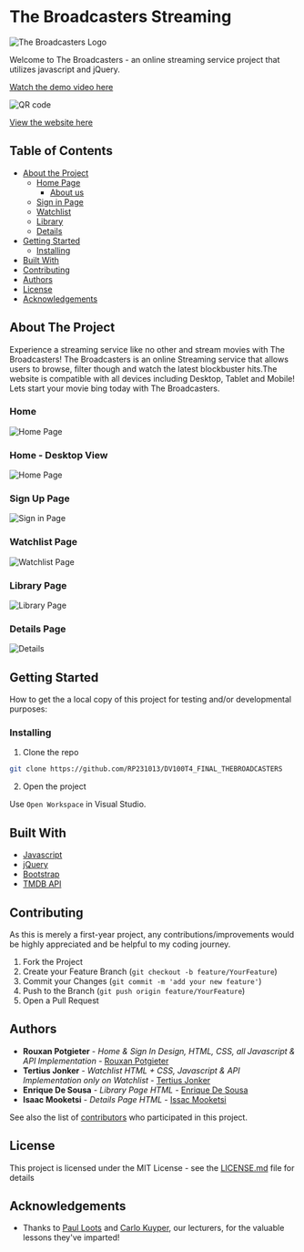 # The Broadcasters Streaming 
![The Broadcasters Logo](/assets/logoExpanded.png)

Welcome to The Broadcasters - an online streaming service project that utilizes javascript and jQuery.

[Watch the demo video here](https://drive.google.com/file/d/13vuyxapopjit2gJJ05mouDUL_1crq4qC/view?usp=sharing)



![QR code](assets/QRCode.png)

[View the website here](http://www.thebroadcasters.co.za/)


## Table of Contents

* [About the Project](#about-the-project)
   * [Home Page](#home)
      * [About us](#home)
   * [Sign in Page](#sign-up-page)
   * [Watchlist](#watchlist-page)
   * [Library](#library-page)
   * [Details](#details-page)
* [Getting Started](#getting-started)
  * [Installing](#installing)
* [Built With](#built-with)
* [Contributing](#contributing)
* [Authors](#authors)
* [License](#license)
* [Acknowledgements](#acknowledgements)

## About The Project

Experience a streaming service like no other and stream movies with The Broadcasters! The Broadcasters is an online Streaming service that allows users to browse, filter though and watch the latest blockbuster hits.The website is compatible with all devices including Desktop, Tablet and Mobile! Lets start your movie bing today with The Broadcasters. 
 

### Home

![Home Page](assets/Mockup3.jpg)

### Home - Desktop View

![Home Page](assets/Mockup2.jpg)

### Sign Up Page

![Sign in Page](assets/Mockup4.jpg)

### Watchlist Page

![Watchlist Page](assets/Mockup1.jpg)

### Library Page

![Library Page](assets/Mockup5.jpg)

### Details Page

![Details](assets/Mockup6.jpg)

## Getting Started

How to get the a local copy of this project for testing and/or developmental purposes:

### Installing

1. Clone the repo
```sh
git clone https://github.com/RP231013/DV100T4_FINAL_THEBROADCASTERS
```
2. Open the project

Use `Open Workspace` in Visual Studio.

## Built With

* [Javascript](https://developer.mozilla.org/en-US/docs/Web/JavaScript)
* [jQuery](https://jquery.com/)
* [Bootstrap](https://getbootstrap.com/)
* [TMDB API](https://developer.themoviedb.org/reference/intro/getting-started)

## Contributing

As this is merely a first-year project, any contributions/improvements would be highly appreciated and be helpful to my coding journey.

1. Fork the Project
2. Create your Feature Branch (`git checkout -b feature/YourFeature`)
3. Commit your Changes (`git commit -m 'add your new feature'`)
4. Push to the Branch (`git push origin feature/YourFeature`)
5. Open a Pull Request

## Authors

* **Rouxan Potgieter** - *Home & Sign In Design, HTML, CSS, all Javascript & API Implementation* - [Rouxan Potgieter](https://github.com/RP231013)
* **Tertius Jonker** - *Watchlist HTML + CSS, Javascript & API Implementation only on Watchlist* - [Tertius Jonker](https://github.com/231051TertiusJ)
* **Enrique De Sousa** - *Library Page HTML* - [Enrique De Sousa](https://github.com/Rico945)
* **Isaac Mooketsi** - *Details Page HTML* - [Issac Mooketsi](https://github.com/isaacmook)


See also the list of [contributors](https://github.com/RP231013/DV100T4_FINAL_THEBROADCASTERS/graphs/contributors) who participated in this project.

## License

This project is licensed under the MIT License - see the [LICENSE.md](LICENSE.md) file for details

## Acknowledgements

* Thanks to [Paul Loots](https://github.com/paulowi) and [Carlo Kuyper](https://github.com/CarloOpenWindow), our lecturers, for the valuable lessons they've imparted!